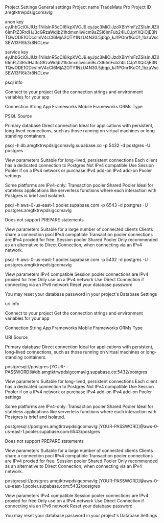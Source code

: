 Project Settings
General settings
Project name
TradeMate Pro
Project ID
amgtktrwpdsigcomavlg

anon key
eyJhbGciOiJIUzI1NiIsInR5cCI6IkpXVCJ9.eyJpc3MiOiJzdXBhYmFzZSIsInJlZiI6ImFtZ3RrdHJ3cGRzaWdjb21hdmxnIiwicm9sZSI6ImFub24iLCJpYXQiOjE3NTQwODE1ODcsImV4cCI6MjA2OTY1NzU4N30.5jbqp_kJ1POnrfKuO1_1bzuVscSEWI3FI6k3r8NCLew

service key
eyJhbGciOiJIUzI1NiIsInR5cCI6IkpXVCJ9.eyJpc3MiOiJzdXBhYmFzZSIsInJlZiI6ImFtZ3RrdHJ3cGRzaWdjb21hdmxnIiwicm9sZSI6ImFub24iLCJpYXQiOjE3NTQwODE1ODcsImV4cCI6MjA2OTY1NzU4N30.5jbqp_kJ1POnrfKuO1_1bzuVscSEWI3FI6k3r8NCLew

psql info

Connect to your project
Get the connection strings and environment variables for your app

Connection String
App Frameworks
Mobile Frameworks
ORMs
Type

PSQL
Source

Primary database
Direct connection
Ideal for applications with persistent, long-lived connections, such as those running on virtual machines or long-standing containers.

psql -h db.amgtktrwpdsigcomavlg.supabase.co -p 5432 -d postgres -U postgres


View parameters
Suitable for long-lived, persistent connections
Each client has a dedicated connection to Postgres
Not IPv4 compatible
Use Session Pooler if on a IPv4 network or purchase IPv4 add-on
IPv4 add-on
Pooler settings

Some platforms are IPv4-only:
Transaction pooler
Shared Pooler
Ideal for stateless applications like serverless functions where each interaction with Postgres is brief and isolated.

psql -h aws-0-us-east-1.pooler.supabase.com -p 6543 -d postgres -U postgres.amgtktrwpdsigcomavlg

Does not support PREPARE statements


View parameters
Suitable for a large number of connected clients
Clients share a connection pool
IPv4 compatible
Transaction pooler connections are IPv4 proxied for free.
Session pooler
Shared Pooler
Only recommended as an alternative to Direct Connection, when connecting via an IPv4 network.

psql -h aws-0-us-east-1.pooler.supabase.com -p 5432 -d postgres -U postgres.amgtktrwpdsigcomavlg


View parameters
IPv4 compatible
Session pooler connections are IPv4 proxied for free
Only use on a IPv4 network
Use Direct Connection if connecting via an IPv6 network
Reset your database password

You may reset your database password in your project's Database Settings

uri info 

Connect to your project
Get the connection strings and environment variables for your app

Connection String
App Frameworks
Mobile Frameworks
ORMs
Type

URI
Source

Primary database
Direct connection
Ideal for applications with persistent, long-lived connections, such as those running on virtual machines or long-standing containers.

postgresql://postgres:[YOUR-PASSWORD]@db.amgtktrwpdsigcomavlg.supabase.co:5432/postgres


View parameters
Suitable for long-lived, persistent connections
Each client has a dedicated connection to Postgres
Not IPv4 compatible
Use Session Pooler if on a IPv4 network or purchase IPv4 add-on
IPv4 add-on
Pooler settings

Some platforms are IPv4-only:
Transaction pooler
Shared Pooler
Ideal for stateless applications like serverless functions where each interaction with Postgres is brief and isolated.

postgresql://postgres.amgtktrwpdsigcomavlg:[YOUR-PASSWORD]@aws-0-us-east-1.pooler.supabase.com:6543/postgres

Does not support PREPARE statements


View parameters
Suitable for a large number of connected clients
Clients share a connection pool
IPv4 compatible
Transaction pooler connections are IPv4 proxied for free.
Session pooler
Shared Pooler
Only recommended as an alternative to Direct Connection, when connecting via an IPv4 network.

postgresql://postgres.amgtktrwpdsigcomavlg:[YOUR-PASSWORD]@aws-0-us-east-1.pooler.supabase.com:5432/postgres


View parameters
IPv4 compatible
Session pooler connections are IPv4 proxied for free
Only use on a IPv4 network
Use Direct Connection if connecting via an IPv6 network
Reset your database password

You may reset your database password in your project's Database Settings